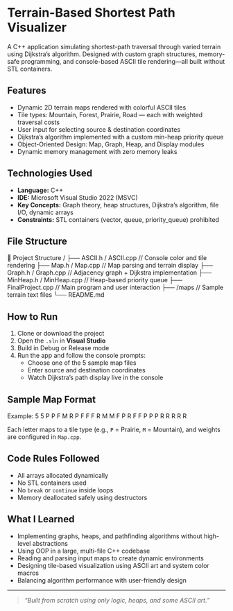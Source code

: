 # Terrain-Based Shortest Path Visualizer

A C++ application simulating shortest-path traversal through varied terrain using Dijkstra’s algorithm. Designed with custom graph structures, memory-safe programming, and console-based ASCII tile rendering—all built without STL containers.

## Features

- Dynamic 2D terrain maps rendered with colorful ASCII tiles
- Tile types: Mountain, Forest, Prairie, Road — each with weighted traversal costs
- User input for selecting source & destination coordinates
- Dijkstra’s algorithm implemented with a custom min-heap priority queue
- Object-Oriented Design: Map, Graph, Heap, and Display modules
- Dynamic memory management with zero memory leaks

## Technologies Used

- **Language:** C++
- **IDE:** Microsoft Visual Studio 2022 (MSVC)
- **Key Concepts:** Graph theory, heap structures, Dijkstra’s algorithm, file I/O, dynamic arrays
- **Constraints:** STL containers (vector, queue, priority_queue) prohibited

## File Structure

📁 Project Structure
/
├── ASCII.h / ASCII.cpp // Console color and tile rendering
├── Map.h / Map.cpp // Map parsing and terrain display
├── Graph.h / Graph.cpp // Adjacency graph + Dijkstra implementation
├── MinHeap.h / MinHeap.cpp // Heap-based priority queue
├── FinalProject.cpp // Main program and user interaction
├── /maps // Sample terrain text files
└── README.md

## How to Run

1. Clone or download the project
2. Open the `.sln` in **Visual Studio**
3. Build in Debug or Release mode
4. Run the app and follow the console prompts:
   - Choose one of the 5 sample map files
   - Enter source and destination coordinates
   - Watch Dijkstra’s path display live in the console

## Sample Map Format

Example:
5 5
P P F M R
P F F F R
M M F P R
F F P P P
R R R R R

Each letter maps to a tile type (e.g., `P` = Prairie, `M` = Mountain), and weights are configured in `Map.cpp`.

## Code Rules Followed

- All arrays allocated dynamically
- No STL containers used
- No `break` or `continue` inside loops
- Memory deallocated safely using destructors

## What I Learned

- Implementing graphs, heaps, and pathfinding algorithms without high-level abstractions
- Using OOP in a large, multi-file C++ codebase
- Reading and parsing input maps to create dynamic environments
- Designing tile-based visualization using ASCII art and system color macros
- Balancing algorithm performance with user-friendly design

---

> _“Built from scratch using only logic, heaps, and some ASCII art.”_
